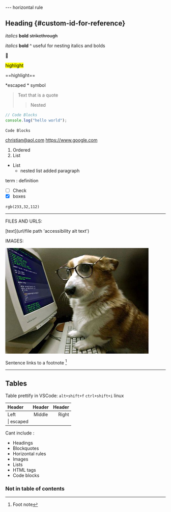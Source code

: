 
--- horizontal rule

## Heading {#custom-id-for-reference}

*italics* **bold** ~~strikethrough~~

_italics_ __bold__ 
^ useful for nesting italics and bolds

:yellow_heart:

<mark>highlight</mark> 

==highlight== <!--doesnt work on GitHub-->

\*escaped \* symbol

> Text that is a quote
>
> > Nested

```js
// Code Blocks
console.log("hello world");
```

`Code Blocks`

<christian@aol.com>
<https://www.google.com>

1. Ordered
2. List

- List
  - nested list
    added paragraph

term
: definition

- [ ] Check
- [x] boxes

`rgb(233,32,112)`

<!-- This content will not appear in the rendered Markdown -->

---

FILES AND URLS:

[text](url/file path 'accessibility alt text')

IMAGES:

![alt text](dog.jpg "screen reader / hover text")

Sentence links to a footnote [^1]

[^1]: Foot note

---

## Tables

Table prettify in VSCode:
`alt+shift+f` 
`ctrl+shift+i` linux

| Header     | Header | Header |
| :--------- | :----: | -----: |
| Left       | Middle |  Right |
| \| escaped |

Cant include :

- Headings
- Blockquotes
- Horizontal rules
- Images
- Lists
- HTML tags
- Code blocks

### Not in table of contents <!-- omit from toc -->
